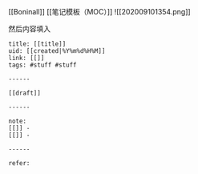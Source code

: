 [[Boninall]] [[笔记模板（MOC）]]
![[202009101354.png]]

然后内容填入
```
title: [[title]]
uid: [[created|%Y%m%d%H%M]]
link: [[]]
tags: #stuff #stuff

------

[[draft]]

------

note:
[[]] -
[[]] -

------

refer:

```